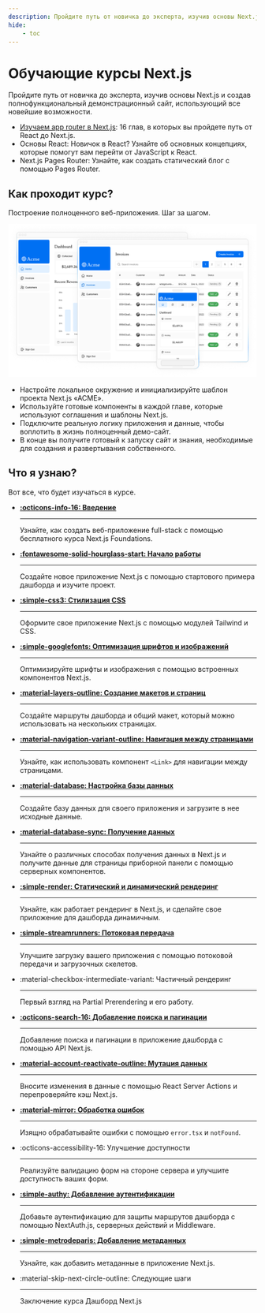 ```yaml
---
description: Пройдите путь от новичка до эксперта, изучив основы Next.js и создав полнофункциональный демонстрационный сайт, использующий все новейшие возможности
hide:
    - toc
---
```


# Обучающие курсы Next.js

Пройдите путь от новичка до эксперта, изучив основы Next.js и создав полнофункциональный демонстрационный сайт, использующий все новейшие возможности.

-   [Изучаем app router в Next.js](./app-router/index.md): 16 глав, в которых вы пройдете путь от React до Next.js.
-   Основы React: Новичок в React? Узнайте об основных концепциях, которые помогут вам перейти от JavaScript к React.
-   Next.js Pages Router: Узнайте, как создать статический блог с помощью Pages Router.

## Как проходит курс?

Построение полноценного веб-приложения. Шаг за шагом.

![Объяснительная по курсу](./course-explainer.png)

-   Настройте локальное окружение и инициализируйте шаблон проекта Next.js «ACME».
-   Используйте готовые компоненты в каждой главе, которые используют соглашения и шаблоны Next.js.
-   Подключите реальную логику приложения и данные, чтобы воплотить в жизнь полноценный демо-сайт.
-   В конце вы получите готовый к запуску сайт и знания, необходимые для создания и развертывания собственного.

## Что я узнаю?

Вот все, что будет изучаться в курсе.

<div class="grid cards" markdown>

-   **[:octicons-info-16: Введение](./app-router/index.md)**

    ***

    Узнайте, как создать веб-приложение full-stack с помощью бесплатного курса Next.js Foundations.

-   **[:fontawesome-solid-hourglass-start: Начало работы](./app-router/getting-started.md)**

    ***

    Создайте новое приложение Next.js с помощью стартового примера дашборда и изучите проект.

-   **[:simple-css3: Стилизация CSS](./app-router/css-styling.md)**

    ***

    Оформите свое приложение Next.js с помощью модулей Tailwind и CSS.

-   **[:simple-googlefonts: Оптимизация шрифтов и изображений](./app-router/optimizing-fonts-images.md)**

    ***

    Оптимизируйте шрифты и изображения с помощью встроенных компонентов Next.js.

-   **[:material-layers-outline: Создание макетов и страниц](./app-router/creating-layouts-and-pages.md)**

    ***

    Создайте маршруты дашборда и общий макет, который можно использовать на нескольких страницах.

-   **[:material-navigation-variant-outline: Навигация между страницами](./app-router/navigating-between-pages.md)**

    ***

    Узнайте, как использовать компонент `<Link>` для навигации между страницами.

-   **[:material-database: Настройка базы данных](./app-router/setting-up-your-database.md)**

    ***

    Создайте базу данных для своего приложения и загрузите в нее исходные данные.

-   **[:material-database-sync: Получение данных](./app-router/fetching-data.md)**

    ***

    Узнайте о различных способах получения данных в Next.js и получите данные для страницы приборной панели с помощью серверных компонентов.

-   **[:simple-render: Статический и динамический рендеринг](./app-router/static-and-dynamic-rendering.md)**

    ***

    Узнайте, как работает рендеринг в Next.js, и сделайте свое приложение для дашборда динамичным.

-   **[:simple-streamrunners: Потоковая передача](./app-router/streaming.md)**

    ***

    Улучшите загрузку вашего приложения с помощью потоковой передачи и загрузочных скелетов.

-   :material-checkbox-intermediate-variant: Частичный рендеринг

    ***

    Первый взгляд на Partial Prerendering и его работу.

-   **[:octicons-search-16: Добавление поиска и пагинации](./app-router/adding-search-and-pagination.md)**

    ***

    Добавление поиска и пагинации в приложение дашборда с помощью API Next.js.

-   **[:material-account-reactivate-outline: Мутация данных](./app-router/mutating-data.md)**

    ***

    Вносите изменения в данные с помощью React Server Actions и перепроверяйте кэш Next.js.

-   **[:material-mirror: Обработка ошибок](./app-router/error-handling.md)**

    ***

    Изящно обрабатывайте ошибки с помощью `error.tsx` и `notFound`.

-   :octicons-accessibility-16: Улучшение доступности

    ***

    Реализуйте валидацию форм на стороне сервера и улучшите доступность ваших форм.

-   **[:simple-authy: Добавление аутентификации](./app-router/adding-authentication.md)**

    ***

    Добавьте аутентификацию для защиты маршрутов дашборда с помощью NextAuth.js, серверных действий и Middleware.

-   **[:simple-metrodeparis: Добавление метаданных](./app-router/adding-metadata.md)**

    ***

    Узнайте, как добавить метаданные в приложение Next.js.

-   :material-skip-next-circle-outline: Следующие шаги

    ***

    Заключение курса Дашборд Next.js

</div>
